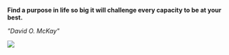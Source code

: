 **Find a purpose in life so big it will challenge every capacity to be at your best.**

*"David O. McKay"*

![](https://api.nosense.lol/ghvc/?username=cdfrm)